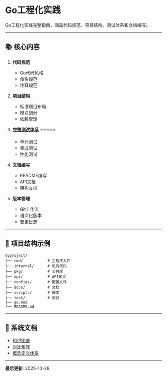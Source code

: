 ﻿# Go工程化实践

Go工程化实践完整指南，涵盖代码规范、项目结构、测试体系和文档编写。

---

## 📚 核心内容

1. **代码规范**
   - Go代码风格
   - 命名规范
   - 注释规范

2. **项目结构**
   - 标准项目布局
   - 模块划分
   - 依赖管理

3. **[完整测试体系](./01-完整测试体系/README.md)** ⭐⭐⭐⭐⭐
   - 单元测试
   - 集成测试
   - 性能测试

4. **文档编写**
   - README编写
   - API文档
   - 架构文档

5. **版本管理**
   - Git工作流
   - 语义化版本
   - 变更日志

---

## 🚀 项目结构示例

```
myproject/
├── cmd/           # 主程序入口
├── internal/      # 私有代码
├── pkg/           # 公共库
├── api/           # API定义
├── configs/       # 配置文件
├── docs/          # 文档
├── scripts/       # 脚本
├── test/          # 测试
├── go.mod
└── README.md
```

---

## 📖 系统文档

- [知识图谱](./00-知识图谱.md)
- [对比矩阵](./00-对比矩阵.md)
- [概念定义体系](./00-概念定义体系.md)

---

**最后更新**: 2025-10-28
